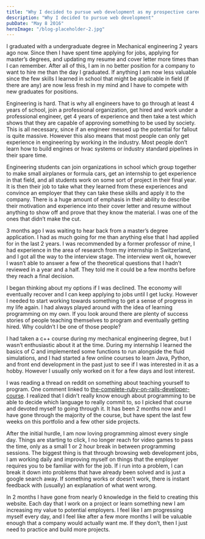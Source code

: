```yaml
---
title: "Why I decided to pursue web development as my prospective career"
description: "Why I decided to pursue web development"
pubDate: "May 8 2016"
heroImage: "/blog-placeholder-2.jpg"
---
```


I graduated with a undergraduate degree in Mechanical engineering 2 years ago now.  Since then I have spent time applying for jobs, applying for master’s degrees, and updating my resume and cover letter more times than I can remember.  After all of this, I am in no better position for a company to want to hire me than the day I graduated.  If anything I am now less valuable since the few skills I learned in school that might be applicable in field (if there are any) are now less fresh in my mind and I have to compete with new graduates for positions.

Engineering is hard.  That is why all engineers have to go through at least 4 years of school, join a professional organization, get hired and work under a professional engineer, get 4 years of experience and then take a test which shows that they are capable of approving something to be used by society.  This is all necessary, since if an engineer messed up the potential for fallout is quite massive.  However this also means that most people can only get experience in engineering by working in the industry.  Most people don’t learn how to build engines or hvac systems or industry standard pipelines in their spare time.

Engineering students can join organizations in school which group together to make small airplanes or formula cars, get an internship to get experience in that field, and all students work on some sort of project in their final year.  It is then their job to take what they learned from these experiences and convince an employer that they can take these skills and apply it to the company.  There is a huge amount of emphasis in their ability to describe their motivation and experience into their cover letter and resume without anything to show off and prove that they know the material.  I was one of the ones that didn’t make the cut.

3 months ago I was waiting to hear back from a master’s degree application.  I had as much going for me than anything else that I had applied for in the last 2 years.  I was recommended by a former professor of mine, I had experience in the area of research from my internship in Switzerland, and I got all the way to the interview stage.  The interview went ok, however I wasn’t able to answer a few of the theoretical questions that I hadn’t reviewed in a year and a half.  They told me it could be a few months before they reach a final decision.

I began thinking about my options if I was declined.  The economy will eventually recover and I can keep applying to jobs until I get lucky.  However I needed to start working towards something to get a sense of progress in my life again.  I had always played around with the idea of learning programming on my own.  If you look around there are plenty of success stories of people teaching themselves to program and eventually getting hired.  Why couldn’t I be one of those people?

I had taken a c++ course during my mechanical engineering degree, but I wasn’t enthusiastic about it at the time.  During my internship I learned the basics of C and implemented some functions to run alongside the fluid simulations, and I had started a few online courses to learn Java, Python, and front end development in the past just to see if I was interested in it as a hobby.  However I usually only worked on it for a few days and lost interest.

I was reading a thread on reddit on something about teaching yourself to program.  One comment  linked to <a href="https://www.udemy.com/the-complete-ruby-on-rails-developer-course/">the-complete-ruby-on-rails-developer-course</a>.  I realized that I didn’t really know enough about programming to be able to decide which language to really commit to, so I picked that course and devoted myself to going through it.  It has been 2 months now and I have gone through the majority of the course, but have spent the last few weeks on this portfolio and a few other side projects.

After the initial hurdle, I am now loving programming almost every single day.  Things are starting to click, I no longer reach for video games to pass the time, only as a small 1 or 2 hour break in between programming sessions.  The biggest thing is that through browsing web development jobs, I am working daily and improving myself on things that the employer requires you to be familiar with for the job.  If i run into a problem, I can break it down into problems that have already been solved and is just a google search away.  If something works or doesn’t work, there is instant feedback with (usually) an explanation of what went wrong.

In 2 months I have gone from nearly 0 knowledge in the field to creating this website.  Each day that I work on a project or learn something new I am increasing my value to potential employers.  I feel like I am progressing myself every day, and I feel like after a few more months I will be valuable enough that a company would actually want me.  If they don’t, then I just need to practice and build more projects.
